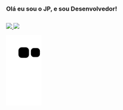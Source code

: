 ### Olá eu sou o JP, e sou Desenvolvedor!

##

<div>
  <a href="https://jotaaapeee">
    <img height="180em" src="https://github-readme-stats.vercel.app/api?username=jotaaapeee&show_icons=true&theme=dark&include_all_commits=true&count_private=true"/>
    <img height="180em" src="https://github-readme-stats.vercel.app/api/top-langs/?username=jotaaapeee&layout=compact&langs_count=16&theme=dark"/>
</div>
  
<div>

</div>

![Snake animation](https://github.com/jotaaapeee/jotaaapeee/blob/output/github-contribution-grid-snake.svg)
